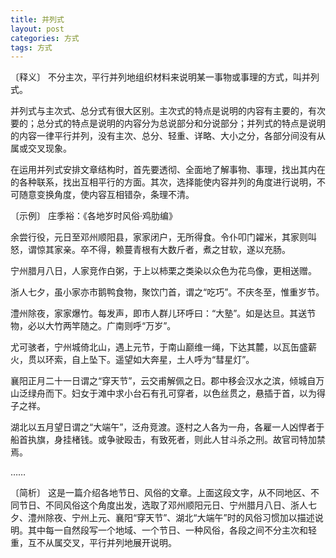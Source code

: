 ```yaml
---
title: 并列式
layout: post
categories: 方式
tags: 方式
---
```


〔释义〕 不分主次，平行并列地组织材料来说明某一事物或事理的方式，叫并列式。

并列式与主次式、总分式有很大区别。主次式的特点是说明的内容有主要的，有次要的；总分式的特点是说明的内容分为总说部分和分说部分；并列式的特点是说明的内容一律平行并列，没有主次、总分、轻重、详略、大小之分，各部分间没有从属或交叉现象。

在运用并列式安排文章结构时，首先要透彻、全面地了解事物、事理，找出其内在的各种联系，找出互相平行的方面。其次，选择能使内容并列的角度进行说明，不可随意变换角度，使内容互相错杂，条理不清。

〔示例〕 庄季裕：《各地岁时风俗·鸡肋编》

余尝行役，元日至邓州顺阳县，家家闭户，无所得食。令仆叩门糴米，其家则叫怒，谓惊其家亲。卒不得，赖蔓青根有大数斤者，煮之甘软，遂以充肠。

宁州腊月八日，人家竞作白粥，于上以柿栗之类染以众色为花鸟像，更相送赠。

浙人七夕，虽小家亦市鹅鸭食物，聚饮门首，谓之“吃巧”。不庆冬至，惟重岁节。

澧州除夜，家家爆竹。每发声，即市人群儿环呼曰：“大塾”。如是达旦。其送节物，必以大竹两竿随之。广南则呼“万岁”。

尤可骇者，宁州城倚北山，遇上元节，于南山巅维一绳，下达其麓，以瓦缶盛薪火，贯以环索，自上坠下。遥望如大奔星，土人呼为“彗星灯”。

襄阳正月二十一日谓之“穿天节”，云交甫解佩之日。郡中移会汉水之滨，倾城自万山泛绿舟而下。妇女于滩中求小台石有孔可穿者，以色丝贯之，悬插于首，以为得子之祥。

湖北以五月望日谓之“大端午”，泛舟竞渡。逐村之人各为一舟，各雇一人凶悍者于船首执旗，身挂楮钱。或争驶殴击，有致死者，则此人甘斗杀之刑。故官司特加禁焉。

……

〔简析〕 这是一篇介绍各地节日、风俗的文章。上面这段文字，从不同地区、不同节日、不同风俗这个角度出发，选取了邓州顺阳元日、宁州腊月八日、浙人七夕、澧州除夜、宁州上元、襄阳“穿天节”、湖北“大端午”时的风俗习惯加以描述说明。其中每一自然段写一个地域、一个节日、一种风俗，各段之间不分主次和轻重，互不从属交叉，平行并列地展开说明。 